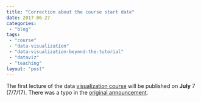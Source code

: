 ```yaml
---
title: "Correction about the course start date"
date: 2017-06-27
categories: 
 - "blog"
tags: 
 - "course"
 - "data-visualization"
 - "data-visualization-beyond-the-tutorial"
 - "dataviz"
 - "teaching"
layout: "post"
---
```


The first lecture of the data [visualization course](https://gorelik.net/course/) will be published on **July** 7 (7/7/17). There was a typo in the [original announcement](http://gorelik.net/2017/06/26/im-starting-an-online-data-visualization-course/).
